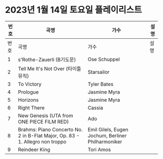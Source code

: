# 2023년 1월 14일 토요일 플레이리스트

| 번호 | 곡명 | 가수 | 설명 |
|------|------|------|------|
| 번호 | 곡명 | 가수 | 설명 |
| 1 | s'Rothe-Zauerli (B기도문) | Ose Schuppel |  |
| 2 | Tell Me It's Not Over (타이틀 뮤직) | Starsailor |  |
| 3 | To Victory | Tyler Bates |  |
| 4 | Prologue | Jasmine Myra |  |
| 5 | Horizons | Jasmine Myra |  |
| 6 | Right There | Cassia |  |
| 7 | New Genesis (UTA from ONE PIECE FILM RED) | Ado |  |
| 8 | Brahms: Piano Concerto No. 2 in B-Flat Major, Op. 83 - 1. Allegro non troppo | Emil Gilels, Eugen Jochum, Berliner Philharmoniker |  |
| 9 | Reindeer King | Tori Amos |  |
